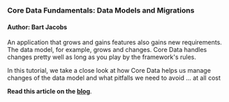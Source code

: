 ### Core Data Fundamentals: Data Models and Migrations

#### Author: Bart Jacobs

An application that grows and gains features also gains new requirements. The data model, for example, grows and changes. Core Data handles changes pretty well as long as you play by the framework's rules.

In this tutorial, we take a close look at how Core Data helps us manage changes of the data model and what pitfalls we need to avoid ... at all cost

**Read this article on the [blog](http://bartjacobs.com/core-data-fundamentals-data-models-and-migrations/)**.
